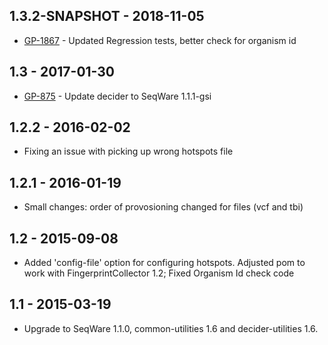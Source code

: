 ## 1.3.2-SNAPSHOT - 2018-11-05
- [GP-1867](https://jira.oicr.on.ca/browse/GP-1867) - Updated Regression tests, better check for organism id
## 1.3 - 2017-01-30
- [GP-875](https://jira.oicr.on.ca/browse/GP-875) - Update decider to SeqWare 1.1.1-gsi
## 1.2.2 - 2016-02-02
- Fixing an issue with picking up wrong hotspots file
## 1.2.1 - 2016-01-19
- Small changes: order of provosioning changed for files (vcf and tbi)
## 1.2   - 2015-09-08
- Added 'config-file' option for configuring hotspots. Adjusted pom to work with FingerprintCollector 1.2; Fixed Organism Id check code
## 1.1   - 2015-03-19
- Upgrade to SeqWare 1.1.0, common-utilities 1.6 and decider-utilities 1.6.
